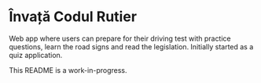 # Învață Codul Rutier

Web app where users can prepare for their driving test with practice questions, learn the road signs and read the
legislation. Initially started as a quiz application.

This README is a work-in-progress.
